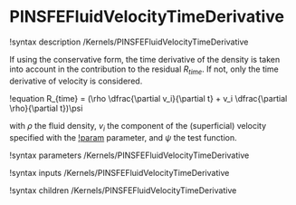 # PINSFEFluidVelocityTimeDerivative

!syntax description /Kernels/PINSFEFluidVelocityTimeDerivative

If using the conservative form, the time derivative of the density is taken into account in the contribution to
the residual $R_{time}$. If not, only the time derivative of velocity is considered.

!equation
R_{time} = (\rho \dfrac{\partial v_i}{\partial t} + v_i \dfrac{\partial \rho}{\partial t})\psi

with $\rho$ the fluid density, $v_i$ the component of the (superficial) velocity specified
with the [!param](/Kernels/PINSFEFluidVelocityTimeDerivative/variable) parameter, and $\psi$
the test function.

!syntax parameters /Kernels/PINSFEFluidVelocityTimeDerivative

!syntax inputs /Kernels/PINSFEFluidVelocityTimeDerivative

!syntax children /Kernels/PINSFEFluidVelocityTimeDerivative
